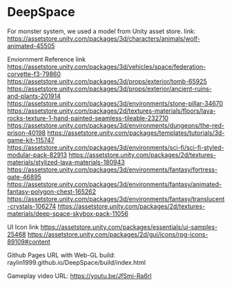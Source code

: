 # DeepSpace
 For monster system, we used a model from Unity asset store.
 link: https://assetstore.unity.com/packages/3d/characters/animals/wolf-animated-45505
 
 Enviornment Reference link
 https://assetstore.unity.com/packages/3d/vehicles/space/federation-corvette-f3-79860
 https://assetstore.unity.com/packages/3d/props/exterior/tomb-65925
 https://assetstore.unity.com/packages/3d/props/exterior/ancient-ruins-and-plants-201914
 https://assetstore.unity.com/packages/3d/environments/stone-pillar-34670
 https://assetstore.unity.com/packages/2d/textures-materials/floors/lava-rocks-texture-1-hand-painted-seamless-tileable-232710
 https://assetstore.unity.com/packages/3d/environments/dungeons/the-red-prison-40198
 https://assetstore.unity.com/packages/templates/tutorials/3d-game-kit-115747
 https://assetstore.unity.com/packages/3d/environments/sci-fi/sci-fi-styled-modular-pack-82913
 https://assetstore.unity.com/packages/2d/textures-materials/stylized-lava-materials-180943
 https://assetstore.unity.com/packages/3d/environments/fantasy/fortress-gate-46895
 https://assetstore.unity.com/packages/3d/environments/fantasy/animated-fantasy-polygon-chest-165262
 https://assetstore.unity.com/packages/3d/environments/fantasy/translucent-crystals-106274
 https://assetstore.unity.com/packages/2d/textures-materials/deep-space-skybox-pack-11056
 
 UI Icon link
 https://assetstore.unity.com/packages/essentials/ui-samples-25468
 https://assetstore.unity.com/packages/2d/gui/icons/rpg-icons-89109#content

Github Pages URL with Web-GL build: 
raylin1999.github.io/DeepSpace/build/index.html

Gameplay video URL:
https://youtu.be/JfSmi-Ra6rI
